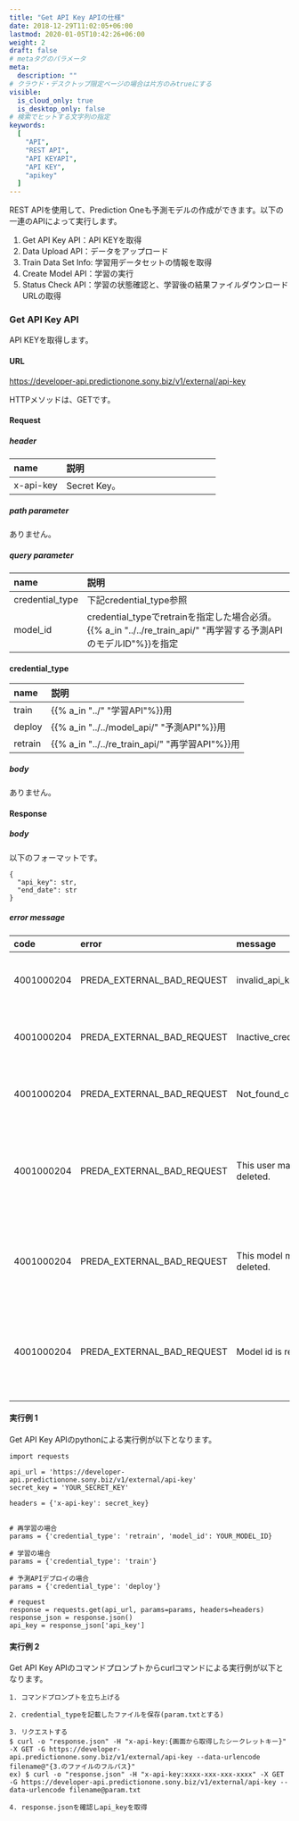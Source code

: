 ```yaml
---
title: "Get API Key APIの仕様"
date: 2018-12-29T11:02:05+06:00
lastmod: 2020-01-05T10:42:26+06:00
weight: 2
draft: false
# metaタグのパラメータ
meta:
  description: ""
# クラウド・デスクトップ限定ページの場合は片方のみtrueにする
visible:
  is_cloud_only: true
  is_desktop_only: false
# 検索でヒットする文字列の指定
keywords:
  [
    "API",
    "REST API",
    "API KEYAPI",
    "API KEY",
    "apikey"
  ]
---
```


REST APIを使用して、Prediction Oneも予測モデルの作成ができます。以下の一連のAPIによって実行します。
1. Get API Key API：API KEYを取得
2. Data Upload API：データをアップロード
3. Train Data Set Info: 学習用データセットの情報を取得
4. Create Model API：学習の実行
5. Status Check API：学習の状態確認と、学習後の結果ファイルダウンロードURLの取得

### Get API Key API

API KEYを取得します。

#### URL

https://developer-api.predictionone.sony.biz/v1/external/api-key

HTTPメソッドは、GETです。

#### Request

##### header

| name              | 説明              　　　　　　　　　　　　　　|
| :---------------- | :----------------------------------------- |
| x-api-key         | Secret Key。            |

##### path parameter

ありません。

##### query parameter

| name              | 説明              　　　　　　　　　　　　　　|
| :---------------- | :----------------------------------------- |
| credential_type         | 下記credential_type参照|
| model_id         | credential_typeでretrainを指定した場合必須。{{% a_in "../../re_train_api/" "再学習する予測APIのモデルID"%}}を指定|

#### credential_type

| name              | 説明              　　　　　　　　　　　　　　|
| :---------------- | :----------------------------------------- |
| train         | {{% a_in "../" "学習API"%}}用|
| deploy         | {{% a_in "../../model_api/" "予測API"%}}用|
| retrain         | {{% a_in "../../re_train_api/" "再学習API"%}}用|

##### body

ありません。

#### Response

##### body

以下のフォーマットです。

```
{
  "api_key": str,
  "end_date": str
}
```

##### error message

| code       | error       | message               | reason               |
| :--------- | :---------- | :-------------------- | :------------------- |
| 4001000204 | PREDA_EXTERNAL_BAD_REQUEST | invalid_api_key. | APIキーが存在しない |
| 4001000204 | PREDA_EXTERNAL_BAD_REQUEST | Inactive_credential. | APIキーが間違っている |
| 4001000204 | PREDA_EXTERNAL_BAD_REQUEST | Not_found_credential. | APIキーが間違っている |
| 4001000204 | PREDA_EXTERNAL_BAD_REQUEST | This user may be deleted. | ユーザー情報が削除されている可能性がある |
| 4001000204 | PREDA_EXTERNAL_BAD_REQUEST | This model may be deleted. | モデルが削除されている可能性がある |
| 4001000204 | PREDA_EXTERNAL_BAD_REQUEST | Model id is required. | モデルIDが指定されていない可能性がある |

#### 実行例 1

Get API Key APIのpythonによる実行例が以下となります。

```
import requests

api_url = 'https://developer-api.predictionone.sony.biz/v1/external/api-key'
secret_key = 'YOUR_SECRET_KEY'

headers = {'x-api-key': secret_key}


# 再学習の場合​
params = {'credential_type': 'retrain', 'model_id': YOUR_MODEL_ID}

# 学習の場合​
params = {'credential_type': 'train'}

# 予測APIデプロイの場合
params = {'credential_type': 'deploy'}

# request
response = requests.get(api_url, params=params, headers=headers)
response_json = response.json()
api_key = response_json['api_key']
```

#### 実行例 2

Get API Key APIのコマンドプロンプトからcurlコマンドによる実行例が以下となります。

```
1. コマンドプロンプトを立ち上げる

2. credential_typeを記載したファイルを保存(param.txtとする)

3. リクエストする
$ curl -o "response.json" -H "x-api-key:{画面から取得したシークレットキー}" -X GET -G https://developer-api.predictionone.sony.biz/v1/external/api-key --data-urlencode filename@"{3.のファイルのフルパス}"
ex) $ curl -o "response.json" -H "x-api-key:xxxx-xxx-xxx-xxxx" -X GET -G https://developer-api.predictionone.sony.biz/v1/external/api-key --data-urlencode filename@param.txt

4. response.jsonを確認しapi_keyを取得
```


